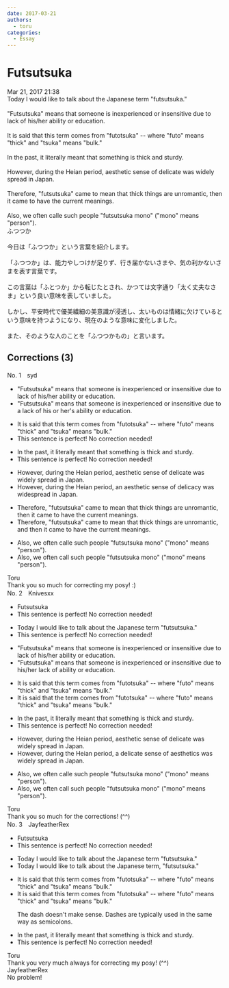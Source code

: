 ```yaml
---
date: 2017-03-21
authors:
  - toru
categories:
  - Essay
---
```


<h1 id="subject_show">Futsutsuka</h1>
<div class="date">Mar 21, 2017 21:38</div>
<div id="post"><div id="body_show_ori">
Today I would like to talk about the Japanese term "futsutsuka."<br/><br/>"Futsutsuka" means that someone is inexperienced or insensitive due to lack of his/her ability or education.<br/><br/>It is said that this term comes from "futotsuka" -- where "futo" means "thick" and "tsuka" means "bulk." <br/><br/>In the past, it literally meant that something is thick and sturdy.<br/><br/>However, during the Heian period, aesthetic sense of delicate was widely spread in Japan.<br/><br/>Therefore, "futsutsuka" came to mean that thick things are unromantic, then it came to have the current meanings.<br/><br/>Also, we often calle such people "futsutsuka mono" ("mono" means "person").
</div></div>

<!-- more -->

<div id="post_ja"><div id="body_show_mo">
ふつつか<br/><br/>今日は「ふつつか」という言葉を紹介します。<br/><br/>「ふつつか」は、能力やしつけが足りず、行き届かないさまや、気の利かないさまを表す言葉です。<br/><br/>この言葉は「ふとつか」から転じたとされ、かつては文字通り「太く丈夫なさま」という良い意味を表していました。<br/><br/>しかし、平安時代で優美繊細の美意識が浸透し、太いものは情緒に欠けているという意味を持つようになり、現在のような意味に変化しました。<br/><br/>また、そのような人のことを「ふつつかもの」と言います。
</div></div>

## Corrections (3)
<div id="block"><div class="first_name"> No. 1　<span class="just_name">syd</span></div><div id="block2">
<ul class="correction_field">
<li class="incorrect">"Futsutsuka" means that someone is inexperienced or insensitive due to lack of his/her ability or education.</li>
<li class="corrected correct">
"Futsutsuka" means that someone is inexperienced or insensitive due to <span class="f_blue">a </span>lack of his <span class="f_blue">or </span>her<span class="f_blue">'s</span> ability or education.
</li>
</ul>
<ul class="correction_field">
<li class="incorrect">It is said that this term comes from "futotsuka" -- where "futo" means "thick" and "tsuka" means "bulk." </li>
<li class="corrected perfect">This sentence is perfect! No correction needed!</li>
</ul>
<ul class="correction_field">
<li class="incorrect">In the past, it literally meant that something is thick and sturdy.</li>
<li class="corrected perfect">This sentence is perfect! No correction needed!</li>
</ul>
<ul class="correction_field">
<li class="incorrect">However, during the Heian period, aesthetic sense of delicate was widely spread in Japan.</li>
<li class="corrected correct">
However, during the Heian period, <span class="f_blue">an </span>aesthetic sense of delicacy was <span class="f_blue">widespread </span>in Japan.
</li>
</ul>
<ul class="correction_field">
<li class="incorrect">Therefore, "futsutsuka" came to mean that thick things are unromantic, then it came to have the current meanings.</li>
<li class="corrected correct">
Therefore, "futsutsuka" came to mean that thick things are unromantic, <span class="f_blue">and </span>then it came to have the current meanings.
</li>
</ul>
<ul class="correction_field">
<li class="incorrect">Also, we often calle such people "futsutsuka mono" ("mono" means "person").</li>
<li class="corrected correct">
Also, we often call such people "futsutsuka mono" ("mono" means "person").
</li>
</ul>
</div><div class="name"><span class="just_name">Toru</span><br>
Thank you so much for correcting my posy! :)
</div>
</div>
<div id="block"><div class="first_name"> No. 2　<span class="just_name">Knivesxx</span></div><div id="block2">
<ul class="correction_field">
<li class="incorrect">Futsutsuka</li>
<li class="corrected perfect">This sentence is perfect! No correction needed!</li>
</ul>
<ul class="correction_field">
<li class="incorrect">Today I would like to talk about the Japanese term "futsutsuka."</li>
<li class="corrected perfect">This sentence is perfect! No correction needed!</li>
</ul>
<ul class="correction_field">
<li class="incorrect">"Futsutsuka" means that someone is inexperienced or insensitive due to lack of his/her ability or education.</li>
<li class="corrected correct">
"Futsutsuka" means that someone is inexperienced or insensitive due to <span class="f_blue">his/her</span> lack of ability or education.
</li>
</ul>
<ul class="correction_field">
<li class="incorrect">It is said that this term comes from "futotsuka" -- where "futo" means "thick" and "tsuka" means "bulk." </li>
<li class="corrected correct">
It is said that <span class="f_blue">the</span> term comes from "futotsuka" -- where "futo" means "thick" and "tsuka" means "bulk." 
</li>
</ul>
<ul class="correction_field">
<li class="incorrect">In the past, it literally meant that something is thick and sturdy.</li>
<li class="corrected perfect">This sentence is perfect! No correction needed!</li>
</ul>
<ul class="correction_field">
<li class="incorrect">However, during the Heian period, aesthetic sense of delicate was widely spread in Japan.</li>
<li class="corrected correct">
However, during the Heian period, a <span class="f_blue">delicate sense of aesthetics</span> was widely spread in Japan.
</li>
</ul>
<ul class="correction_field">
<li class="incorrect">Also, we often calle such people "futsutsuka mono" ("mono" means "person").</li>
<li class="corrected correct">
Also, we often <span class="f_blue">call</span> such people "futsutsuka mono" ("mono" means "person").
</li>
</ul>
</div><div class="name"><span class="just_name">Toru</span><br>
Thank you so much for the corrections! (^^)
</div>
</div>
<div id="block"><div class="first_name"> No. 3　<span class="just_name">JayfeatherRex</span></div><div id="block2">
<ul class="correction_field">
<li class="incorrect">Futsutsuka</li>
<li class="corrected perfect">This sentence is perfect! No correction needed!</li>
</ul>
<ul class="correction_field">
<li class="incorrect">Today I would like to talk about the Japanese term "futsutsuka."</li>
<li class="corrected correct">
Today I would like to talk about the Japanese term<span class="f_red">,</span> "futsutsuka."
</li>
</ul>
<ul class="correction_field">
<li class="incorrect">It is said that this term comes from "futotsuka" -- where "futo" means "thick" and "tsuka" means "bulk." </li>
<li class="corrected correct">
It is said that this term comes from "futotsuka"<span class="sline"> -- </span>where "futo" means "thick" and "tsuka" means "bulk." 
<p class="correction_comment">The dash doesn't make sense.  Dashes are typically used in the same way as semicolons.</p>
</li>
</ul>
<ul class="correction_field">
<li class="incorrect">In the past, it literally meant that something is thick and sturdy.</li>
<li class="corrected perfect">This sentence is perfect! No correction needed!</li>
</ul>
</div><div class="name"><span class="just_name">Toru</span><br>
Thank you very much always for correcting my posy! (^^)
</div>
<div class="name"><span class="just_name">JayfeatherRex</span><br>
No problem!
</div>
</div>
